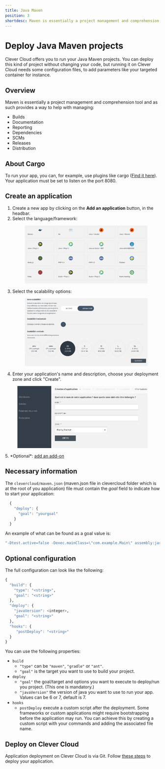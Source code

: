 ```yaml
---
title: Java Maven
position: 3
shortdesc: Maven is essentially a project management and comprehension tool...
---
```


# Deploy Java Maven projects

Clever Cloud offers you to run your Java Maven projects. You can deploy this kind of project without changing your code, but running it on Clever Cloud needs some configuration files, to add parameters like your targeted container for instance.


## Overview
Maven is essentially a project management and comprehension tool and as such provides a way to help with managing:

* Builds
* Documentation
* Reporting
* Dependencies
* SCMs
* Releases
* Distribution


## About Cargo
To run your app, you can, for example, use plugins like cargo
(<a href="http://cargo.codehaus.org/Maven2+plugin">Find it here</a>).
Your application must be set to listen on the port 8080.

## Create an application

1. Create a new app by clicking on the **Add an application** button, in the headbar.
2. Select the language/framework: <figure class="cc-content-img"><img src="/assets/images/select-lang.png"></figure>
3. Select the scalability options: <figure class="cc-content-img"><img src="/assets/images/select-scalab.png"/></figure>
3. Enter your application's name and description, choose your deployment zone and click "Create".
<figure class="cc-content-img"><img src="/assets/images/choose-name.png"/></figure>
5. *Optional*: <a href="/addons/add-an-addon/">add an add-on</a>

## Necessary information

The `clevercloud/maven.json` (maven.json file in clevercloud folder which is at the root of you application) file must contain the _goal_ field to indicate how to start your application:

```javascript
  {
    "deploy": {
      "goal": "yourgoal"
    }
  }
```

An example of what can be found as a goal value is:  

```haskell
"-Dtest.active=false -Dexec.mainClass=\"com.example.Main\" assembly:jar-with-dependencies exec:java"
```

## Optional configuration

The full configuration can look like the following:

```haskell
{
  "build": {
    "type": "<string>",
    "goal": "<string>"
  },
  "deploy": {
    "javaVersion": <integer>,
    "goal": "<string>"
  },
  "hooks": {
     "postDeploy": "<string>"
  }
}
```
You can use the following properties:

* ``build``
    * ``"type"`` can be ``"maven"``, ``"gradle"`` or ``"ant"``.
    * ``"goal"`` is the target you want to use to build your project.
* ``deploy``
    * ``"goal"`` the goal/target and options you want to execute to
		  deploy/run you project. (This one is mandatory.)
    * ``"javaVersion"`` the version of java you want to use to run your app. Values can be 6 or 7, default is 7.
* ``hooks``
    * ``postDeploy`` execute a custom script after the deployment. Some frameworks or custom applications might require bootstrapping before the application may run.
You can achieve this by creating a custom script with your commands and adding the associated file name.

## Deploy on Clever Cloud

Application deployment on Clever Cloud is via Git. Follow [these steps](/clever-cloud-overview/add-application/) to deploy your application.
